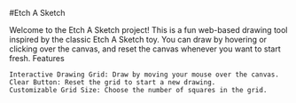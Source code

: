 #Etch A Sketch

Welcome to the Etch A Sketch project! This is a fun web-based drawing tool inspired by the classic Etch A Sketch toy. You can draw by hovering or clicking over the canvas, and reset the canvas whenever you want to start fresh.
Features

    Interactive Drawing Grid: Draw by moving your mouse over the canvas.
    Clear Button: Reset the grid to start a new drawing.
    Customizable Grid Size: Choose the number of squares in the grid.

